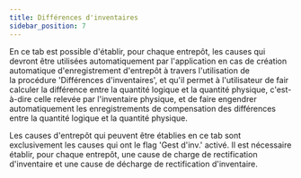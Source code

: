 ```yaml
---
title: Différences d'inventaires
sidebar_position: 7
---
```


En ce tab est possible d'établir, pour chaque entrepôt, les causes qui devront être utilisées automatiquement par l'application en cas de création automatique d'enregistrement d'entrepôt à travers l'utilisation de la procédure 'Différences d'inventaires', et qu'il permet à l'utilisateur de fair calculer la différence entre la quantité logique et la quantité physique, c'est-à-dire celle relevée par l'inventaire physique, et de faire engendrer automatiquement les enregistrements de compensation des différences entre la quantité logique et la quantité physique.

Les causes d'entrepôt qui peuvent être établies en ce tab sont exclusivement les causes qui ont le flag 'Gest d'inv.' activé. Il est nécessaire établir, pour chaque entrepôt, une cause de charge de rectification d'inventaire et une cause de décharge de rectification d'inventaire.






